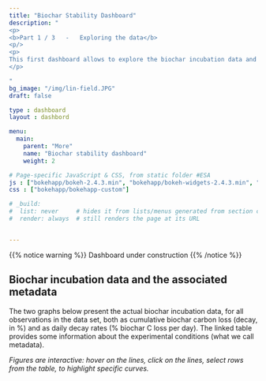 ```yaml
---
title: "Biochar Stability Dashboard"
description: "
<p>
<b>Part 1 / 3   -   Exploring the data</b>
<p/>
<p>
This first dashboard allows to explore the biochar incubation data and the associated metadata, which were collected from the litterature and compiled in a single consistent format. 
</p>

"
bg_image: "/img/lin-field.JPG"
draft: false

type : dashboard
layout : dashbord

menu:
  main:
    parent: "More"
    name: "Biochar stability dashboard"
    weight: 2

# Page-specific JavaScript & CSS, from static folder #ESA
js : ["bokehapp/bokeh-2.4.3.min", "bokehapp/bokeh-widgets-2.4.3.min", "bokehapp/bokeh-tables-2.4.3.min", "bokehapp/bokeh-gl-2.4.3.min", "bokehapp/bokeh-mathjax-2.4.3.min", ]
css : ["bokehapp/bokehapp-custom"]

# _build:
#  list: never     # hides it from lists/menus generated from section contents
#  render: always  # still renders the page at its URL


---
```

<div class="col-md-12">
{{% notice warning %}}
Dashboard under construction 
{{% /notice %}}
</div>

<!-- MAIN DASHBOARD -->
<section class="">
  <div class="container-fluid">
 
<div class="row">
  <div class="col-md-6 col-md-push-1">

## **Biochar incubation data and the associated metadata**
  
The two graphs below present the actual biochar incubation data, for all observations in the data set, both as cumulative biochar carbon loss (decay, in %) and as daily decay rates (% biochar C loss per day). The linked table provides some information about the experimental conditions (what we call metadata).

*Figures are interactive: hover on the lines, click on the lines, select rows from the table, to highlight specific curves.*


  </div>
</div>

<div class="row">
<div id="component_1" style="height:90vh; margin:0 5% 1% 5%; max-width: 90%;" >
    <div class="bk-root" id="7d585b7e-fba4-4f38-9308-3405cc4af5d1" data-root-id="1795"></div>    <br />
    <br />
</div>
</div>

</div>
</section>

<!-- DATA DOWNLOAD  -->
<section class="section-sm section-dark">
<div class="container">
<div class="row">
  <div class="col-md-9 col-md-push-1">

## **Download all the data**

All the data shown above (and the code to deal with it) is available for download in various format:
* Get it from *GitHub* [(data + code)](https://github.com/SLU-biochar/biocharStability)
* Get it in *.xlsx* format [(data only)](https://github.com/SLU-biochar/biocharStability/blob/main/biocharStability/database/biochar_incubation_database_2022-12_SI4Manuscript.xlsx)
* Get it in *.json* format (data only)

## **Scroll down for more**

Below, more interactive figures and text analyses are provided. They reproduce the results from our pre-print article published [here](https://doi.org/10.1016/j.geoderma.2023.116761).

  </div>
</div>
</div>
</section>

<!-- FURTHER FIGURES -->
<section class="">
<div class="container-fluid">

<div class="row">
  <div class="col-md-6 col-md-push-1">

## **What biomass types were used?**

  </div>
</div>

<div class="row">
<div class="col-md-7">
<div id="component_2" style="max-height:90vh; margin:0 5% 1% 5%;" >
    <div class="bk-root" id="8409e091-e1ce-4743-8942-3bf7c21dabf7" data-root-id="2401"></div>    <br />
</div>
</div>

<div class="col-md-3">
<div id="component_text_2">

### **Most biochars were derived from wood**

Most observations were from wood-derived biochars (74 observations). Other biomass types used were crop residues (29, mainly corncob, rice straw or wheat straw), grass (18, mainly miscanthus), manure (4) and biosolids (1). 



### **Some feedstocks are preferred for practical reasons**

Biomass with a C4 carbon fixation pathway (e.g., maize, miscanthus, sugarcane) has been commonly used as it is a cheaper and easier way to perform isotopic analyses than with labelled biomass.



### **Wood-derived biochars have much lower ash content than other feedstocks**

A key difference between the biochar from different feedstocks is the ash content. 

</div>
</div>
</div>

</div>
</section>

<!-- FURTHER FIGURES -->
<section class="">
<div class="container-fluid">

<div class="row">
  <div class="col-md-6 col-md-push-1">

## **What pyrolysis conditions types were used?**

  </div>
</div>

<div class="row">
<div class="col-md-7">
<div id="component_3" style="margin-bottom:3rem;" >
    <div class="bk-root" id="f982bdaf-f103-4140-baeb-1625b889cf0a" data-root-id="2884"></div>    <br />
</div>
</div>

<div class="col-md-3">
<div id="component_text_3">


### **Most biochars were from slow pyrolysis**

The vast majority of observations used biochar produced via slow pyrolysis (119 observations), while only a handful of observations are available for gasification (4), hydrothermal carbonisation (2), or flash pyrolysis (1).


### **Most biochars were produced at lab-scale**

In most cases, the pyrolysis was performed in laboratory bench scale reactors, although some commercial pyrolysis reactors have also been used (mainly when using a biomass feedstock with a C4 carbon fixating pathway, for practical reasons).

### **Pyrolysis temperature, heating rate, and residence time**

Pyrolysis conditions are usually described using the highest treatment temperature (HHT, °C), the heating rate (HR, °C/min) and the residence time (RT, min) at the HHT. The HHT is nearly always reported in incubation studies, although it is recognised that HHT is difficult to determine in large scale (commercial) reactors due to non homogenous heat distribution. Likewise, HR and RT are mostly reported for laboratory produced biochar where these parameters are well controlled. A common possible source of misinterpretation, for the RT, is that some studies report an overall RT inside the reactor (from start to end of pyrolysis process, possibly including drying time) while other report the RT at HHT. Here, only RT at HHT were included in the database leading to some missing data.

The range of HHT investigated spans from, with 200 to 800°C, with most values in the range of 400-600°C. One experiment used a gasification biochar produced at a much higher temperature of 1200°C. HR spanned between 2.5°C/min and up to 51°C/min. Finally, RT is mostly short, between 40 minutes and 3 hours, although the effect of longer residence time was tested in some cases, up to 72 hours.

From this exploration, it can be drawn that there is a gap in coverage of biochar produced at higher temperatures (> 700°C) and that coverage of the lower range of temperature could be improved as it is likely to be associated with lower stability and non-linearity. Likewise, conditions other than slow pyrolysis should also better covered (at least, in the literature performing incubation with isotopic analysis), including hydro-thermal carbonisation, gasification, and fast/flash pyrolysis.

</div>
</div>
</div>

</div>
</section>

<section>
</section>

<div id="bokeh_component_scripts">
<script type="text/javascript" src="../component_3.js"></script>
<script type="text/javascript" src="../component_2.js"></script>
<script type="text/javascript" src="../component_1.js"></script>
</div>